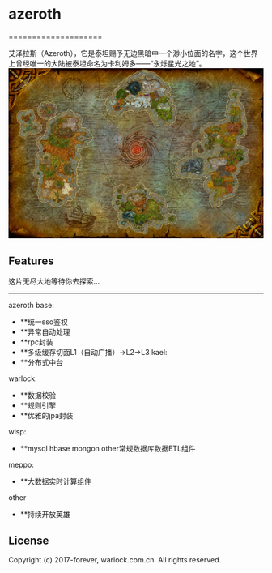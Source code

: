 # azeroth

====================

艾泽拉斯（Azeroth），它是泰坦赐予无边黑暗中一个渺小位面的名字，这个世界上曾经唯一的大陆被泰坦命名为卡利姆多——“永烁星光之地”。
![Image text](https://github.com/warlock-china/img/blob/master/azeroth.png?raw=true)


Features
-------------------
这片无尽大地等待你去探索...

-------------------
azeroth base:
- **统一sso鉴权
- **异常自动处理
- **rpc封装
- **多级缓存切面L1（自动广播）->L2->L3
kael:
- **分布式中台

warlock:
- **数据校验
- **规则引擎
- **优雅的jpa封装

wisp:
- **mysql hbase mongon other常规数据库数据ETL组件

meppo:
- **大数据实时计算组件

other
- **持续开放英雄


License
-------

Copyright (c) 2017-forever, warlock.com.cn. All rights reserved.

